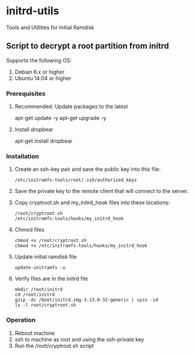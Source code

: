# initrd-utils
Tools and Utilities for Initial Ramdisk

## Script to decrypt a root partition from initrd

Supports the following OS:
   1. Debian 6.x or higher
   2. Ubuntu 14.04 or higher

### Prerequisites
   1. Recommended: Update packages to the latest

      apt-get update -y
      apt-get upgrade -y

   2. Install dropbear

      apt-get install dropbear

### Installation
   1. Create an ssh-key pair and save the public key into this file:
      ```
      /etc/initramfs-tools/root/.ssh/authorized_keys
      ```
   2. Save the private key to the remote client that will connect to the server.
   3. Copy cryptroot.sh and my_initrd_hook files into these locations:
      ```
      /root/cryptroot.sh
      /etc/initramfs-tools/hooks/my_initrd_hook
      ```
   4. Chmod files
      ```
      chmod +x /root/cryptroot.sh
      chmod +x /etc/initramfs-tools/hooks/my_initrd_hook
      ```

   5. Update initial ramdisk file
      ```
      update-initramfs -u
      ```
   6. Verify files are in the initrd file
      ```
      mkdir /root/initrd
      cd /root/initrd
      gzip -dc /boot/initrd.img-3.13.0-32-generic | cpio -id
      ls -l root/cryptroot.sh
      ```

### Operation
   1. Reboot machine
   2. ssh to machine as root and using the ssh-private key
   3. Run the /root/cryptroot.sh script

